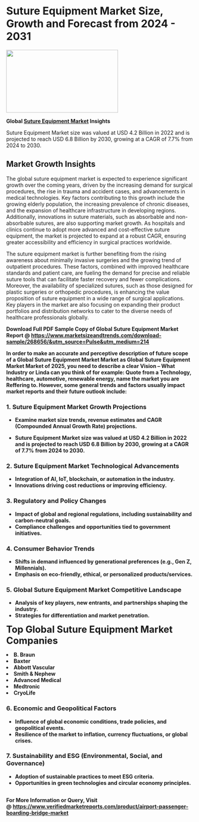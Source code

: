 <H1>Suture Equipment Market Size, Growth and Forecast from 2024 - 2031</H1><img class="aligncenter size-medium wp-image-584254" src="https://thirdeyenews.in/wp-content/uploads/2024/09/Global-Market-Research-300x168.jpeg" alt="" width="300" height="168" /><p><strong>Global&nbsp;<a href="https://www.marketsizeandtrends.com/download-sample/268656/&amp;utm_source=Pulse&amp;utm_medium=214">Suture Equipment Market</a> Insights</strong></p><p>Suture Equipment Market size was valued at USD 4.2 Billion in 2022 and is projected to reach USD 6.8 Billion by 2030, growing at a CAGR of 7.7% from 2024 to 2030.</p><p><h2>Market Growth Insights</h2> <p>The global suture equipment market is expected to experience significant growth over the coming years, driven by the increasing demand for surgical procedures, the rise in trauma and accident cases, and advancements in medical technologies. Key factors contributing to this growth include the growing elderly population, the increasing prevalence of chronic diseases, and the expansion of healthcare infrastructure in developing regions. Additionally, innovations in suture materials, such as absorbable and non-absorbable sutures, are also supporting market growth. As hospitals and clinics continue to adopt more advanced and cost-effective suture equipment, the market is projected to expand at a robust CAGR, ensuring greater accessibility and efficiency in surgical practices worldwide.</p> <p><strong></strong></p> <p>The suture equipment market is further benefiting from the rising awareness about minimally invasive surgeries and the growing trend of outpatient procedures. These factors, combined with improved healthcare standards and patient care, are fueling the demand for precise and reliable suture tools that can facilitate faster recovery and fewer complications. Moreover, the availability of specialized sutures, such as those designed for plastic surgeries or orthopedic procedures, is enhancing the value proposition of suture equipment in a wide range of surgical applications. Key players in the market are also focusing on expanding their product portfolios and distribution networks to cater to the diverse needs of healthcare professionals globally.</p> <p><strong></p><p><span class=""><strong>Download Full PDF Sample Copy of Global Suture Equipment Market Report</strong> @ <a href="https://www.marketsizeandtrends.com/download-sample/268656/&amp;utm_source=Pulse&amp;utm_medium=214" target="_blank">https://www.marketsizeandtrends.com/download-sample/268656/&amp;utm_source=Pulse&amp;utm_medium=214</a></span></p><p>In order to make an accurate and perceptive description of future scope of a Global&nbsp;Suture Equipment Market Market as Global&nbsp;Suture Equipment Market Market of 2025, you need to describe a clear Vision &ndash; What Industry or Linda can you think of for example: Quote from a Technology, healthcare, automotive, renewable energy, name the market you are Reffering to. However, some general trends and factors usually impact market reports and their future outlook include:</p><h3>1.&nbsp;<strong>Suture Equipment Market Growth Projections</strong></h3><ul><li>Examine market size trends, revenue estimates and CAGR (Compounded Annual Growth Rate) projections.</li><li><p>Suture Equipment Market size was valued at USD 4.2 Billion in 2022 and is projected to reach USD 6.8 Billion by 2030, growing at a CAGR of 7.7% from 2024 to 2030.</p></li></ul><h3>2.&nbsp;<strong>Suture Equipment Market Technological Advancements</strong></h3><ul><li>Integration of AI, IoT, blockchain, or automation in the industry.</li><li>Innovations driving cost reductions or improving efficiency.</li></ul><h3>3.&nbsp;<strong>Regulatory and Policy Changes</strong></h3><ul><li>Impact of global and regional regulations, including sustainability and carbon-neutral goals.</li><li>Compliance challenges and opportunities tied to government initiatives.</li></ul><h3>4.&nbsp;<strong>Consumer Behavior Trends</strong></h3><ul><li>Shifts in demand influenced by generational preferences (e.g., Gen Z, Millennials).</li><li>Emphasis on eco-friendly, ethical, or personalized products/services.</li></ul><h3>5.&nbsp;<strong>Global Suture Equipment Market Competitive Landscape</strong></h3><ul><li>Analysis of key players, new entrants, and partnerships shaping the industry.</li><li>Strategies for differentiation and market penetration.</li></ul><p data-pm-slice="1 1 []"><span style="color: inherit; font-family: inherit; font-size: 25px;">Top Global Suture Equipment Market Companies</span></p><div class="" data-test-id=""><p><li>B. Braun</li><li> Baxter</li><li> Abbott Vascular</li><li> Smith & Nephew</li><li> Advanced Medical</li><li> Medtronic</li><li> CryoLife</li></p></div><h3>6.&nbsp;<strong>Economic and Geopolitical Factors</strong></h3><ul><li>Influence of global economic conditions, trade policies, and geopolitical events.</li><li>Resilience of the market to inflation, currency fluctuations, or global crises.</li></ul><h3>7.&nbsp;<strong>Sustainability and ESG (Environmental, Social, and Governance)</strong></h3><ul><li>Adoption of sustainable practices to meet ESG criteria.</li><li>Opportunities in green technologies and circular economy principles.</li></ul><h2><strong style="font-size: 14px;">For More Information or Query, Visit @&nbsp;</strong><a style="background-color: #ffffff; font-size: 14px;" href="https://www.marketsizeandtrends.com/report/suture-equipment-market/" target="_blank">https://www.verifiedmarketreports.com/product/airport-passenger-boarding-bridge-market</a></h2>
